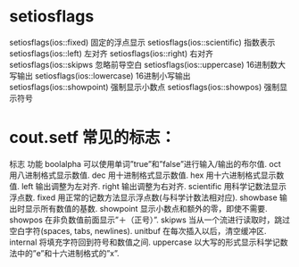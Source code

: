 # setiosflags
setiosflags(ios::fixed) 固定的浮点显示
setiosflags(ios::scientific) 指数表示
setiosflags(ios::left) 左对齐
setiosflags(ios::right) 右对齐
setiosflags(ios::skipws 忽略前导空白
setiosflags(ios::uppercase) 16进制数大写输出
setiosflags(ios::lowercase) 16进制小写输出
setiosflags(ios::showpoint) 强制显示小数点
setiosflags(ios::showpos) 强制显示符号 

# cout.setf 常见的标志：

标志	功能
boolalpha	可以使用单词”true”和”false”进行输入/输出的布尔值.
oct	用八进制格式显示数值.
dec	用十进制格式显示数值.
hex	用十六进制格式显示数值.
left	输出调整为左对齐.
right	输出调整为右对齐.
scientific	用科学记数法显示浮点数.
fixed	用正常的记数方法显示浮点数(与科学计数法相对应).
showbase	输出时显示所有数值的基数.
showpoint	显示小数点和额外的零，即使不需要.
showpos	在非负数值前面显示”＋（正号）”.
skipws	当从一个流进行读取时，跳过空白字符(spaces, tabs, newlines).
unitbuf	在每次插入以后，清空缓冲区.
internal	将填充字符回到符号和数值之间.
uppercase	以大写的形式显示科学记数法中的”e”和十六进制格式的”x”.